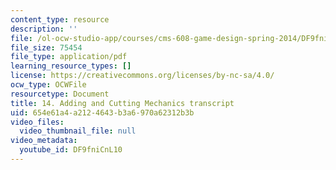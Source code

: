 ```yaml
---
content_type: resource
description: ''
file: /ol-ocw-studio-app/courses/cms-608-game-design-spring-2014/DF9fniCnL10_transcript.pdf
file_size: 75454
file_type: application/pdf
learning_resource_types: []
license: https://creativecommons.org/licenses/by-nc-sa/4.0/
ocw_type: OCWFile
resourcetype: Document
title: 14. Adding and Cutting Mechanics transcript
uid: 654e61a4-a212-4643-b3a6-970a62312b3b
video_files:
  video_thumbnail_file: null
video_metadata:
  youtube_id: DF9fniCnL10
---
```

